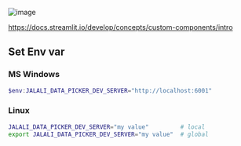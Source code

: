 ![image](https://github.com/hamidb80/streamlit-jalali-date-picker-drawer/assets/33871336/6542233a-e1ba-4b45-bb27-ba32ad8c7fc0)

https://docs.streamlit.io/develop/concepts/custom-components/intro


## Set Env var

### MS Windows
```powershell
$env:JALALI_DATA_PICKER_DEV_SERVER="http://localhost:6001"
```

### Linux
```sh
JALALI_DATA_PICKER_DEV_SERVER="my value"         # local
export JALALI_DATA_PICKER_DEV_SERVER="my value"  # global
```
